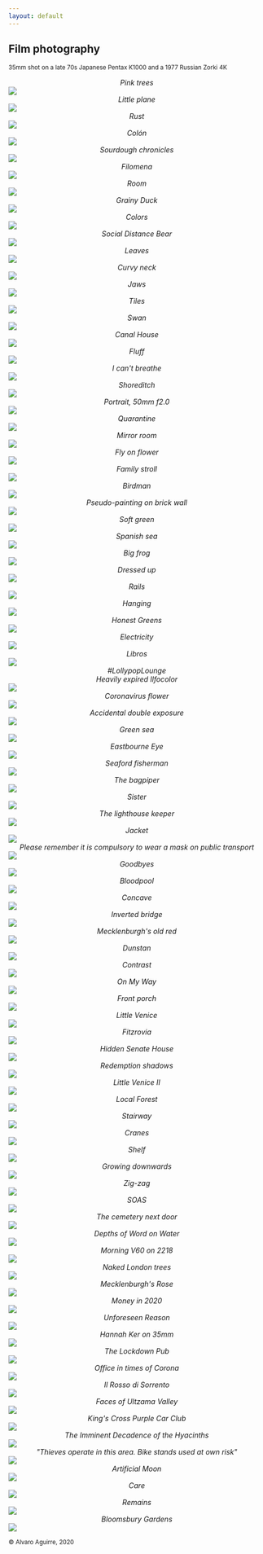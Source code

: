 ```yaml
---
layout: default
---
```


## Film photography

<small>35mm shot on a late 70s Japanese Pentax K1000 and a 1977 Russian Zorki 4K</small>

<center class = "photo_title" ><i>Pink trees</i></center>
<img class = "photo" src="/photos/pink.jpg">

<center class = "photo_title" ><i>Little plane</i></center>
<img class = "photo" src="/photos/plane.jpg">

<center class = "photo_title" ><i>Rust</i></center>
<img class = "photo" src="/photos/dust.jpg">

<center class = "photo_title" ><i>Colón</i></center>
<img class = "photo" src="/photos/big_head.jpg">

<center class = "photo_title" ><i>Sourdough chronicles</i></center>
<img class = "photo" src="/photos/bread_line.jpg">

<center class = "photo_title" ><i>Filomena</i></center>
<img class = "photo" src="/photos/filomena.jpg">

<center class = "photo_title" ><i>Room</i></center>
<img class = "photo" src="/photos/room.jpeg">

<center class = "photo_title" ><i>Grainy Duck</i></center>
<img class = "photo" src="/photos/grainy_duck.jpeg">

<center class = "photo_title" ><i>Colors</i></center>
<img class = "photo" src="/photos/colors.jpeg">

<center class = "photo_title" ><i>Social Distance Bear</i></center>
<img class = "photo" src="/photos/isolation.jpeg">

<center class = "photo_title" ><i>Leaves</i></center>
<img class = "photo" src="/photos/leaves.jpeg">

<center class = "photo_title" ><i>Curvy neck</i></center>
<img class = "photo" src="/photos/swan_neck.jpeg">

<center class = "photo_title" ><i>Jaws</i></center>
<img class = "photo" src="/photos/jaws.jpeg">

<center class = "photo_title" ><i>Tiles</i></center>
<img class = "photo" src="/photos/tiles.jpeg">

<center class = "photo_title" ><i>Swan</i></center>
<img class = "photo" src="/photos/swan.jpeg">

<center class = "photo_title" ><i>Canal House</i></center>
<img class = "photo" src="/photos/canal_house.jpeg">

<center class = "photo_title" ><i>Fluff</i></center>
<img class = "photo" src="/photos/canal_dog.jpeg">

<center class = "photo_title" ><i>I can't breathe</i></center>
<img class = "photo" src="/photos/cant_breathe.jpeg">

<center class = "photo_title" ><i>Shoreditch</i></center>
<img class = "photo" src="/photos/graff.jpeg">

<center class = "photo_title" ><i>Portrait, 50mm f2.0</i></center>
<img class = "photo" src="/photos/portrait.jpeg">

<center class = "photo_title" ><i>Quarantine</i></center>
<img class = "photo" src="/photos/window.jpeg">

<center class = "photo_title" ><i>Mirror room</i></center>
<img class = "photo" src="/photos/mirror_room.jpeg">

<center class = "photo_title" ><i>Fly on flower</i></center>
<img class = "photo" src="/photos/fly_on_flow.jpeg">

<center class = "photo_title" ><i>Family stroll</i></center>
<img class = "photo" src="/photos/ducks.jpeg">

<center class = "photo_title" ><i>Birdman</i></center>
<img class = "photo" src="/photos/birdman.jpeg">

<center class = "photo_title" ><i>Pseudo-painting on brick wall</i></center>
<img class = "photo" src="/photos/painting_on_brick.jpeg">

<center class = "photo_title" ><i>Soft green</i></center>
<img class = "photo" src="/photos/shades_green.jpeg">

<center class = "photo_title" ><i>Spanish sea</i></center>
<img class = "photo" src="/photos/spanish-sea.jpeg">

<center class = "photo_title" ><i>Big frog</i></center>
<img class = "photo" src="/photos/bigfrog.jpeg">

<center class = "photo_title" ><i>Dressed up</i></center>
<img class = "photo" src="/photos/dressed.jpeg">

<center class = "photo_title" ><i>Rails</i></center>
<img class = "photo" src="/photos/rails.jpeg">

<center class = "photo_title" ><i>Hanging</i></center>
<img class = "photo" src="/photos/hanging.jpeg">

<center class = "photo_title" ><i>Honest Greens</i></center>
<img class = "photo" src="/photos/honest.jpeg">

<center class = "photo_title" ><i>Electricity</i></center>
<img class = "photo" src="/photos/electric.jpeg">

<center class = "photo_title" ><i>Libros</i></center>
<img class = "photo" src="/photos/libros.jpeg">

<center class = "photo_title" ><i>#LollypopLounge <br> Heavily expired Ilfocolor</i></center>

<img class = "photo" src="https://user-images.githubusercontent.com/29491896/89324612-d9217900-d687-11ea-9ba6-9ccf1992eb95.jpeg">

<center class = "photo_title" ><i>Coronavirus flower</i></center>

<img class = "photo" src="https://user-images.githubusercontent.com/29491896/89324645-e8a0c200-d687-11ea-9bcb-7ee27d6d986d.jpeg">

<center class = "photo_title" ><i>Accidental double exposure</i></center>

<img class = "photo" src="https://user-images.githubusercontent.com/29491896/89324665-ef2f3980-d687-11ea-814b-f874a57359d5.jpeg">

<center class = "photo_title" ><i>Green sea</i></center>

<img class = "photo" src="https://user-images.githubusercontent.com/29491896/89324674-f35b5700-d687-11ea-97a0-8e335b390c1c.jpeg">

<center class = "photo_title" ><i>Eastbourne Eye</i></center>

<img class = "photo" src="https://user-images.githubusercontent.com/29491896/88109036-b9775480-cba1-11ea-90a3-d9bedc2353cf.jpeg">

<center class = "photo_title" ><i>Seaford fisherman</i></center>

<img class = "photo" src="https://user-images.githubusercontent.com/29491896/88109042-bda37200-cba1-11ea-923c-b0a713b0b2a8.jpeg">

<center class = "photo_title" ><i>The bagpiper</i></center>

<img class = "photo" src="https://user-images.githubusercontent.com/29491896/88109053-c09e6280-cba1-11ea-97c6-44656322321d.jpeg">

<center class = "photo_title" ><i>Sister</i></center>

<img class = "photo" src="https://user-images.githubusercontent.com/29491896/88109112-da3faa00-cba1-11ea-934b-e3b6537cf108.jpeg">

<center class = "photo_title" ><i>The lighthouse keeper</i></center>

<img class = "photo" src="https://user-images.githubusercontent.com/29491896/88109110-d7dd5000-cba1-11ea-8937-6b4ce06f9174.jpeg">

<center class = "photo_title" ><i>Jacket</i></center>

<img class = "photo" src="https://user-images.githubusercontent.com/29491896/88109087-cdbb5180-cba1-11ea-9d9a-f19d5410d141.jpeg">

<center class = "photo_title" ><i>Please remember it is compulsory to wear a mask on public transport</i></center>

<img class = "photo" src="https://user-images.githubusercontent.com/29491896/88109119-dca20400-cba1-11ea-82c7-8f51998cc634.jpeg">

<center class = "photo_title" ><i>Goodbyes</i></center>

<img class = "photo" src="https://user-images.githubusercontent.com/29491896/88109126-df045e00-cba1-11ea-9e3c-08d426b016d8.jpeg">

<center class = "photo_title" ><i>Bloodpool</i></center>

<img class = "photo" src="https://user-images.githubusercontent.com/29491896/88109144-e6c40280-cba1-11ea-9fc7-2d4d3da2d0b7.jpeg">

<center class = "photo_title" ><i>Concave</i></center>

<img class = "photo" src="https://user-images.githubusercontent.com/29491896/87431254-463c7400-c5de-11ea-8e07-85fd314e47cc.jpeg">

<center class = "photo_title" ><i>Inverted bridge</i></center>

<img class = "photo" src="https://user-images.githubusercontent.com/29491896/87431274-4ccaeb80-c5de-11ea-965f-525c5a97a7ef.jpeg">

<center class = "photo_title" ><i>Mecklenburgh's old red</i></center>

<img class = "photo" src="https://user-images.githubusercontent.com/29491896/87431296-53f1f980-c5de-11ea-8929-ee6c1058c809.jpeg">

<center class = "photo_title" ><i>Dunstan</i></center>

<img class = "photo" src="https://user-images.githubusercontent.com/29491896/87431307-59e7da80-c5de-11ea-9d99-0202c607ae4d.jpeg">

<center class = "photo_title" ><i>Contrast</i></center>

<img class = "photo" src="https://user-images.githubusercontent.com/29491896/87431312-5bb19e00-c5de-11ea-910e-330c85096f8e.jpeg">

<center class = "photo_title" ><i>On My Way</i></center>

<img class = "photo" src="https://user-images.githubusercontent.com/29491896/85136737-fa451c00-b237-11ea-8fac-533361e4c8bf.jpeg">

<center class = "photo_title" ><i>Front porch</i></center>

<img class = "photo" src="https://user-images.githubusercontent.com/29491896/85136741-fc0edf80-b237-11ea-91b0-cade4d363704.jpeg">

<center class = "photo_title" ><i>Little Venice</i></center>

<img class = "photo" src="https://user-images.githubusercontent.com/29491896/85138276-6a54a180-b23a-11ea-84c9-3b85ed002549.png">

<center class = "photo_title" ><i>Fitzrovia</i></center>

<img class = "photo" src="https://user-images.githubusercontent.com/29491896/85136748-ff09d000-b237-11ea-8faf-5c55f19d3def.jpeg">

<center class = "photo_title" ><i>Hidden Senate House</i></center>

<img class = "photo" src="https://user-images.githubusercontent.com/29491896/85136753-016c2a00-b238-11ea-9125-45d97eaae473.jpeg">

<center class = "photo_title" ><i>Redemption shadows</i></center>

<img class = "photo" src="https://user-images.githubusercontent.com/29491896/85136756-0204c080-b238-11ea-96c1-665297bef016.jpeg">

<center class = "photo_title" ><i>Little Venice II</i></center>

<img class = "photo" src="https://user-images.githubusercontent.com/29491896/85136763-04671a80-b238-11ea-88ec-0352acb5ea30.jpeg">

<center class = "photo_title" ><i>Local Forest</i></center>

<img class = "photo" src="https://user-images.githubusercontent.com/29491896/85138350-82c4bc00-b23a-11ea-85da-742079cbe9f1.png">

<center class = "photo_title" ><i>Stairway</i></center>

<img class = "photo" src="https://user-images.githubusercontent.com/29491896/85136866-32e4f580-b238-11ea-8dea-a77ea0839100.jpeg">

<center class = "photo_title" ><i>Cranes</i></center>

<img class = "photo" src="https://user-images.githubusercontent.com/29491896/85136875-37a9a980-b238-11ea-9f31-740ff3840727.jpeg">

<center class = "photo_title" ><i>Shelf</i></center>

<img class = "photo" src="https://user-images.githubusercontent.com/29491896/85136905-455f2f00-b238-11ea-830c-da6bb40a166f.jpeg">

<center class = "photo_title" ><i>Growing downwards</i></center>

<img class = "photo" src="https://user-images.githubusercontent.com/29491896/85136943-5740d200-b238-11ea-882e-bde92197fa38.jpeg">

<center class = "photo_title" ><i>Zig-zag</i></center>

<img class = "photo" src="https://user-images.githubusercontent.com/29491896/85199122-1e126b80-b2e5-11ea-8936-331636d94a00.jpeg">

<center class = "photo_title" ><i>SOAS</i></center>

<img class = "photo" src="https://user-images.githubusercontent.com/29491896/85199125-210d5c00-b2e5-11ea-945e-ba5762bf1234.jpeg">

<center class = "photo_title" ><i>The cemetery next door</i></center>

<img class = "photo" src="https://user-images.githubusercontent.com/29491896/85199132-24a0e300-b2e5-11ea-871e-352db737864b.jpeg">

<center class = "photo_title" ><i>Depths of Word on Water</i></center>

<img class = "photo" src="https://user-images.githubusercontent.com/29491896/85199160-5ade6280-b2e5-11ea-9c5d-2a054dca33bb.jpeg">

<center class = "photo_title" ><i>Morning V60 on 2218</i></center>

<img class = "photo" src="https://user-images.githubusercontent.com/29491896/84328959-5beff100-ab7b-11ea-8cc6-ef165532694d.JPG">

<center class = "photo_title" ><i>Naked London trees</i></center>

<img class = "photo" src="https://user-images.githubusercontent.com/29491896/84372582-3c84b280-abd3-11ea-8eb5-da25ca8199ac.jpeg">

<center class = "photo_title" ><i>Mecklenburgh's Rose</i></center>

<img class = "photo" src="https://user-images.githubusercontent.com/29491896/84328944-509cc580-ab7b-11ea-9e66-580dae87aa1d.JPG">

<center class = "photo_title" ><i>Money in 2020</i></center>

<img class = "photo" src="https://user-images.githubusercontent.com/29491896/84372720-73f35f00-abd3-11ea-8dc3-5a7206149c71.jpeg">

<center class = "photo_title" ><i>Unforeseen Reason</i></center>

<img class = "photo" src="https://user-images.githubusercontent.com/29491896/84328977-67431c80-ab7b-11ea-9f9a-d6ade01f9e2c.JPG">

<center class = "photo_title" ><i>Hannah Ker on 35mm</i></center>

<img class = "photo" src="https://user-images.githubusercontent.com/29491896/84329008-74f8a200-ab7b-11ea-8afc-b22f61f55327.JPG">

<center class = "photo_title" ><i>The Lockdown Pub</i></center>

<img class = "photo" src="https://user-images.githubusercontent.com/29491896/84328969-64482c00-ab7b-11ea-94ca-4e0817576513.JPG">

<center class = "photo_title" ><i>Office in times of Corona</i></center>

<img class = "photo" src="https://user-images.githubusercontent.com/29491896/84328963-60b4a500-ab7b-11ea-8069-a1a43a7802d0.JPG">

<center class = "photo_title" ><i>Il Rosso di Sorrento</i></center>

<img class = "photo" src="https://user-images.githubusercontent.com/29491896/84329034-80e46400-ab7b-11ea-84da-abd4e0afbc94.jpeg">

<center class = "photo_title" ><i>Faces of Ultzama Valley</i></center>

<img class = "photo" src="https://user-images.githubusercontent.com/29491896/84329041-85108180-ab7b-11ea-8225-7ea15b5b0f6b.jpeg">

<center class = "photo_title" ><i>King's Cross Purple Car Club</i></center>

<img class = "photo" src="https://user-images.githubusercontent.com/29491896/84329089-a1acb980-ab7b-11ea-9424-e422063d7799.jpeg">

<center class = "photo_title" ><i>The Imminent Decadence of the Hyacinths</i></center>

<img class = "photo" src="https://user-images.githubusercontent.com/29491896/84328966-6316ff00-ab7b-11ea-939c-a12ac18f6430.JPG">

<center class = "photo_title" ><i>"Thieves operate in this area. Bike stands used at own risk"</i></center>

<img class = "photo" src="https://user-images.githubusercontent.com/29491896/84372681-6342e900-abd3-11ea-9a4f-1d98eeafda57.jpeg">

<center class = "photo_title" ><i>Artificial Moon</i></center>

<img class = "photo" src="https://user-images.githubusercontent.com/29491896/84328989-6c07d080-ab7b-11ea-99ed-3f6c71c5208c.JPG">

<center class = "photo_title" ><i>Care</i></center>

<img class = "photo" src="https://user-images.githubusercontent.com/29491896/84372616-48707480-abd3-11ea-9ff4-dc845eadc612.jpeg">

<center class = "photo_title" ><i>Remains</i></center>

<img class = "photo" src="https://user-images.githubusercontent.com/29491896/84372526-25de5b80-abd3-11ea-9f19-17201bfb8d53.jpeg">

<center class = "photo_title" ><i>Bloomsbury Gardens</i></center>

<img class = "photo" src="https://user-images.githubusercontent.com/29491896/84328971-65795900-ab7b-11ea-8064-721378c435a4.JPG">

<sup>© Alvaro Aguirre, 2020</sup>
